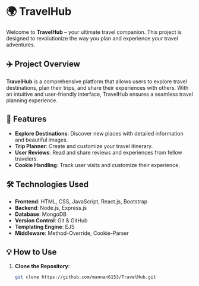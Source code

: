 # 🌍 TravelHub

Welcome to **TravelHub** – your ultimate travel companion. This project is designed to revolutionize the way you plan and experience your travel adventures.

## ✈️ Project Overview

**TravelHub** is a comprehensive platform that allows users to explore travel destinations, plan their trips, and share their experiences with others. With an intuitive and user-friendly interface, TravelHub ensures a seamless travel planning experience.

## 🚀 Features

- **Explore Destinations**: Discover new places with detailed information and beautiful images.
- **Trip Planner**: Create and customize your travel itinerary.
- **User Reviews**: Read and share reviews and experiences from fellow 
          travelers.
- **Cookie Handling**: Track user visits and customize their experience.

## 🛠️ Technologies Used

- **Frontend**: HTML, CSS, JavaScript, React.js, Bootstrap
- **Backend**: Node.js, Express.js
- **Database**: MongoDB
- **Version Control**: Git & GitHub
- **Templating Engine**: EJS
- **Middleware**: Method-Override, Cookie-Parser

## 💡 How to Use

1. **Clone the Repository**:
   ```sh
   git clone https://github.com/mannan6153/TravelHub.git